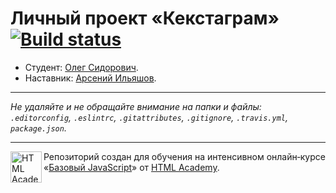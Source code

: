 # Личный проект «Кекстаграм» [![Build status][travis-image]][travis-url]

* Студент: [Олег Сидорович](https://up.htmlacademy.ru/javascript/10/user/298507).
* Наставник: [Арсений Ильяшов](https://htmlacademy.ru/profile/id40943).

---

_Не удаляйте и не обращайте внимание на папки и файлы:_<br>
_`.editorconfig`, `.eslintrc`, `.gitattributes`, `.gitignore`, `.travis.yml`, `package.json`._

---

<a href="https://htmlacademy.ru/intensive/javascript"><img align="left" width="50" height="50" title="HTML Academy" src="https://up.htmlacademy.ru/static/img/intensive/javascript/logo-for-github.svg"></a>

Репозиторий создан для обучения на интенсивном онлайн‑курсе «[Базовый JavaScript](https://htmlacademy.ru/intensive/javascript)» от [HTML Academy](https://htmlacademy.ru).

[travis-image]: https://travis-ci.org/htmlacademy-javascript/298507-kekstagram.svg?branch=master
[travis-url]: https://travis-ci.org/htmlacademy-javascript/298507-kekstagram
